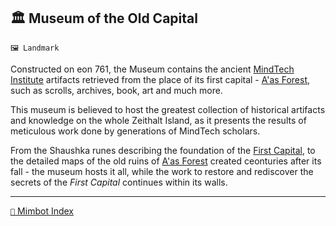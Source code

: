 ## 🏛️ Museum of the Old Capital

`🖼️ Landmark`

Constructed on eon 761, the Museum contains the ancient [MindTech Institute](<https://zeithalt.github.io/r/mindtech_institute.html>) artifacts retrieved from the place of its first capital - [A'as Forest](<https://zeithalt.github.io/r/aas_forest.html>), such as scrolls, archives, book, art and much more.

This museum is believed to host the greatest collection of historical artifacts and knowledge on the whole Zeithalt Island, as it presents the results of meticulous work done by generations of MindTech scholars.

From the Shaushka runes describing the foundation of the [First Capital](<https://zeithalt.github.io/r/first_capital.html>), to the detailed maps of the old ruins of [A'as Forest](<https://zeithalt.github.io/r/aas_forest.html>) created ceonturies after its fall - the museum hosts it all, while the work to restore and rediscover the secrets of the _First Capital_ continues within its walls.

<!---
keywords: neuropolis, mt, aas
aliases: 
-->
----------
[`📑` Mimbot Index](<https://zeithalt.github.io/r/#6c20>)